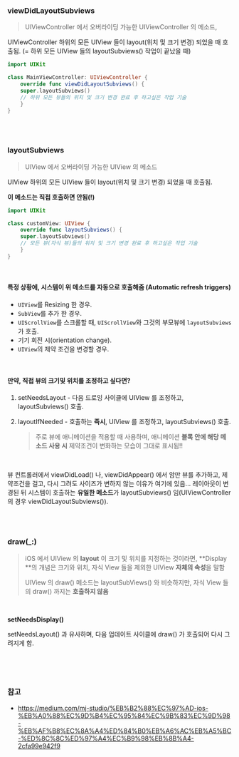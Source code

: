 ### viewDidLayoutSubviews

> UIViewController 에서 오버라이딩 가능한 UIViewController 의 메소드,

UIViewController 하위의 모든 UIView 들이 layout(위치 및 크기 변경) 되었을 때 호출됨. 
(= 하위 모든 UIView 들의 layoutSubviews() 작업이 끝났을 때)

```swift
import UIKit

class MainViewController: UIViewController {
	override func viewDidLayoutSubviews() {
  	super.layoutSubviews()
  	// 하위 모든 뷰들의 위치 및 크기 변경 완료 후 하고싶은 작업 기술
	}
}
```



<br />

<br />

### layoutSubviews

> UIView 에서 오버라이딩 가능한 UIView 의 메소드

UIView 하위의 모든 UIView 들이 layout(위치 및 크기 변경) 되었을 때 호출됨.

**이 메소드는 직접 호출하면 안됨(!)**

```swift
import UIKit

class customView: UIView {
	override func layoutSubviews() {
  	super.layoutSubviews()
  	// 모든 뷰(자식 뷰)들의 위치 및 크기 변경 완료 후 하고싶은 작업 기술
	}
}
```

<br />

#### 특정 상황에, 시스템이 위 메소드를 **자동으로 호출**해줌 (Automatic refresh triggers)

- `UIView`를 Resizing 한 경우.
- `SubView`를 추가 한 경우.
- `UIScrollView`를 스크롤할 때, `UIScrollView`와 그것의 부모뷰에 `layoutSubviews`가 호출.
- 기기 회전 시(orientation change).
- `UIView`의 제약 조건을 변경할 경우.

<br />

#### 만약, 직접 뷰의 크기및 위치를 조정하고 싶다면?

1. setNeedsLayout - 다음 드로잉 사이클에 UIView 를 조정하고, layoutSubviews() 호출.

2. layoutIfNeeded - 호출하는 **즉시**, UIView 를 조정하고, layoutSubviews() 호출.

   > 주로 뷰에 애니메이션을 적용할 때 사용하며, 애니메이션 **블록 안에 해당 메소드 사용 시** 제약조건이 변화하는 모습이 그대로 표시됨!!

<br />

뷰 컨트롤러에서 viewDidLoad() 나, viewDidAppear() 에서 암만 뷰를 추가하고, 제약조건을 걸고, 다시 그려도 사이즈가 변하지 않는 이유가 여기에 있음... 레이아웃이 변경된 뒤 시스템이 호출하는 **유일한 메소드**가 layoutSubviews() 임(UIViewController 의 경우 viewDidLayoutSubviews()).

<br /><br />

### draw(_:)

> iOS 에서 UIView 의 **layout** 이 크기 및 위치를 지정하는 것이라면, **Display **의 개념은 크기와 위치, 
> 자식 View 들을 제외한 UIView **자체의 속성**을 말함
>
> UIView 의 draw() 메소드는 layoutSubViews() 와 비슷하지만, 자식 View 들의 draw() 까지는 **호출하지 않음**

<br />

**setNeedsDisplay()**

setNeedsLayout() 과 유사하며, 다음 업데이트 사이클에 draw() 가 호출되어 다시 그려지게 함.

<br /><br /><br />

### 참고

- https://medium.com/mj-studio/%EB%B2%88%EC%97%AD-ios-%EB%A0%88%EC%9D%B4%EC%95%84%EC%9B%83%EC%9D%98-%EB%AF%B8%EC%8A%A4%ED%84%B0%EB%A6%AC%EB%A5%BC-%ED%8C%8C%ED%97%A4%EC%B9%98%EB%8B%A4-2cfa99e942f9
